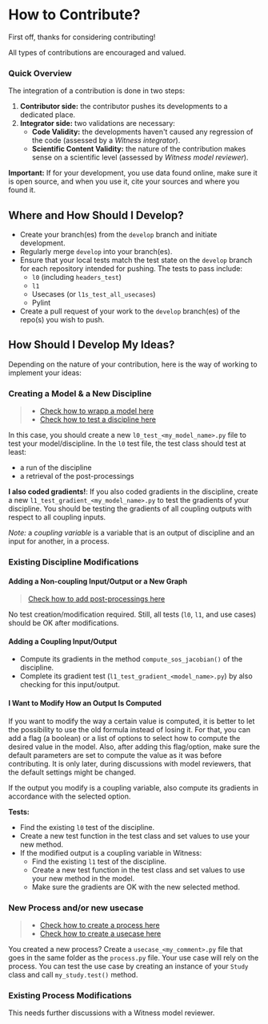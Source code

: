 # How to Contribute?

First off, thanks for considering contributing! 

All types of contributions are encouraged and valued.

### Quick Overview
The integration of a contribution is done in two steps:
1. **Contributor side:** the contributor pushes its developments to a dedicated place.
2. **Integrator side:** two validations are necessary:
    - **Code Validity:** the developments haven't caused any regression of the code (assessed by a *Witness integrator*).
    - **Scientific Content Validity:** the nature of the contribution makes sense on a scientific level (assessed by *Witness model reviewer*).

**Important:** If for your development, you use data found online, make sure it is open source, and when you use it, cite your sources and where you found it.

## Where and How Should I Develop?
- Create your branch(es) from the `develop` branch and initiate development.
- Regularly merge `develop` into your branch(es).
- Ensure that your local tests match the test state on the `develop` branch for each repository intended for pushing. The tests to pass include:
  - `l0` (including `headers_test`)
  - `l1`
  - Usecases (or `l1s_test_all_usecases`)
  - Pylint
- Create a pull request of your work to the `develop` branch(es) of the repo(s) you wish to push.

## How Should I Develop My Ideas?
Depending on the nature of your contribution, here is the way of working to implement your ideas:

### Creating a Model & a New Discipline
> - [Check how to wrapp a model here](https://sostrades-core.readthedocs.io/en/latest/how-to/wrap-model.html)
> - [Check how to test a discipline here](https://sostrades-core.readthedocs.io/en/latest/how-to/test-wrap.html)

In this case, you should create a new `l0_test_<my_model_name>.py` file to test your model/discipline.
In the `l0` test file, the test class should test at least:
- a run of the discipline
- a retrieval of the post-processings

**I also coded gradients!**:
If you also coded gradients in the discipline, create a new `l1_test_gradient_<my_model_name>.py` to test the gradients of your discipline.
You should be testing the gradients of all coupling outputs with respect to all coupling inputs.

*Note:* a *coupling variable* is a variable that is an output of discipline and an input for another, in a process.

### Existing Discipline Modifications

#### Adding a Non-coupling Input/Output or a New Graph
> [Check how to add post-processings here](https://sostrades-core.readthedocs.io/en/latest/how-to/create-postprocessing.html)

No test creation/modification required. Still, all tests (`l0`, `l1`, and use cases) should be OK after modifications.

#### Adding a Coupling Input/Output
- Compute its gradients in the method `compute_sos_jacobian()` of the discipline.
- Complete its gradient test (`l1_test_gradient_<model_name>.py`) by also checking for this input/output.

#### I Want to Modify How an Output Is Computed
If you want to modify the way a certain value is computed, it is better to let the possibility to use the old formula instead of losing it.
For that, you can add a flag (a boolean) or a list of options to select how to compute the desired value in the model.
Also, after adding this flag/option, make sure the default parameters are set to compute the value as it was before contributing.
It is only later, during discussions with model reviewers, that the default settings might be changed.

If the output you modify is a coupling variable, also compute its gradients in accordance with the selected option.

**Tests:**
- Find the existing `l0` test of the discipline.
- Create a new test function in the test class and set values to use your new method.
- If the modified output is a coupling variable in Witness:
  - Find the existing `l1` test of the discipline.
  - Create a new test function in the test class and set values to use your new method in the model.
  - Make sure the gradients are OK with the new selected method.

### New Process and/or new usecase
> - [Check how to create a process here](https://sostrades-core.readthedocs.io/en/latest/how-to/create-process.html)
> - [Check how to create a usecase here](https://sostrades-core.readthedocs.io/en/latest/how-to/create-usecase.html)

You created a new process? Create a `usecase_<my_comment>.py` file that goes in the same folder as the `process.py` file.
Your use case will rely on the process. You can test the use case by creating an instance of your `Study` class and call `my_study.test()` method.

### Existing Process Modifications
This needs further discussions with a Witness model reviewer.
